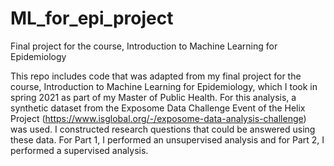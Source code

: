 # ML_for_epi_project
Final project for the course, Introduction to Machine Learning for Epidemiology

This repo includes code that was adapted from my final project for the course, Introduction to Machine Learning for Epidemiology, which I took in spring 2021 as part of my Master of Public Health. For this analysis, a synthetic dataset from the Exposome Data Challenge Event of the Helix Project (https://www.isglobal.org/-/exposome-data-analysis-challenge) was used. I constructed research questions that could be answered using these data. For Part 1, I performed an unsupervised analysis and for Part 2, I performed a supervised analysis. 